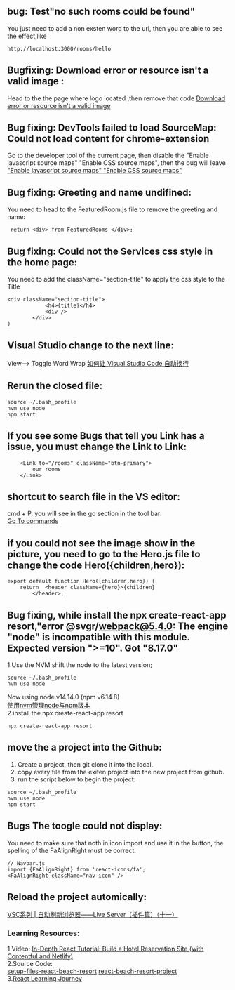
## 

## bug: Test"no such rooms could be found"
You just need to add a non exsten word to the url, then you are able to see the effect,like
```
http://localhost:3000/rooms/hello
```


## Bugfixing:  Download error or resource isn't a valid image :
Head to the the page where logo located ,then remove that code 
[Download error or resource isn't a valid image](https://stackoverflow.com/questions/57762747/download-error-or-resource-isnt-a-valid-image?rq=1)   

## Bug fixing: DevTools failed to load SourceMap: Could not load content for chrome-extension

Go to the developer tool of the current page, then disable the "Enable javascript source maps" "Enable CSS source maps", then the bug will leave
["Enable javascript source maps" "Enable CSS source maps"](https://stackoverflow.com/questions/61339968/devtools-failed-to-load-sourcemap-could-not-load-content-for-chrome-extension)  

## Bug fixing: Greeting and name undifined:
You need to head to the FeaturedRoom.js file to remove the greeting and name:  
```
 return <div> from FeaturedRooms </div>;
```

## Bug fixing: Could not the Services css style in the home page:  
You need to add the className="section-title" to apply the css style to the Title
```
<div className="section-title">
            <h4>{title}</h4>
            <div />
        </div>
)
```


## Visual Studio change to the next line:  
View--> Toggle Word Wrap 
[如何让 Visual Studio Code 自动换行](https://www.zhihu.com/question/35042902)

## Rerun the closed file:  
```
source ~/.bash_profile 
nvm use node 
npm start
```
## If you see some Bugs that tell you Link has a issue, you must change the Link to Link:  
```
    <Link to="/rooms" className="btn-primary">
        our rooms
    </Link>
```

## shortcut to search file in the VS editor:
cmd + P, you will see in the go section in the tool bar:  
[Go To commands](https://tutorials.visualstudio.com/vs-get-started/navigating-code#:~:text=To%20start%20using%20Go%20To,that%20matches%20your%20search%20term.)   

## if you could not see the image show in the picture, you need to go to the Hero.js file to change the code Hero({children,hero}):
```
export default function Hero({children,hero}) {
    return  <header className={hero}>{children}  
        </header>;
```

## Bug fixing, while install the npx create-react-app resort,"error @svgr/webpack@5.4.0: The engine "node" is incompatible with this module. Expected version ">=10". Got "8.17.0"
1.Use the NVM shift the node to the latest version;  
```
source ~/.bash_profile 
nvm use node 
```
Now using node v14.14.0 (npm v6.14.8)  
[使用nvm管理node与npm版本](https://juejin.im/post/6844903861157642247)   
2.install the npx create-react-app resort 
```
npx create-react-app resort 
```
## move the a project into the Github:   
1. Create a project, then git clone it into the local.    
2. copy every file from the exiten project into the new project from github.   
3. run the script below to begin the project:  
```
source ~/.bash_profile 
nvm use node  
npm start
```
## Bugs The toogle could not display:
You need to make sure that noth in icon import and use it in the button, the spelling of the FaAlignRight
must be correct.   
```
// Navbar.js
import {FaAlignRight} from 'react-icons/fa';
<FaAlignRight className="nav-icon" /> 
```
## Reload the project automically:
[VSC系列 | 自动刷新浏览器——Live Server（插件篇）（十一）](https://blog.csdn.net/weixin_37930716/article/details/104068298)   
### Learning Resources:  
1.Video: [In-Depth React Tutorial: Build a Hotel Reservation Site (with Contentful and Netlify)](https://www.youtube.com/watch?v=LXJOvkVYQqA&ab_channel=freeCodeCamp.org)  
2.Source Code:  
[setup-files-react-beach-resort](https://github.com/john-smilga/setup-files-react-beach-resort) 
[react-beach-resort-project](https://github.com/john-smilga/react-beach-resort-project)  
3.[React Learning Journey](http://glennou.cn/2020/08/07/React-Learning/)  
